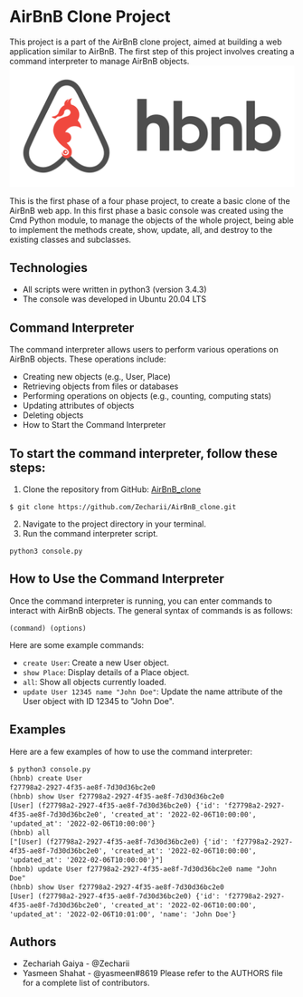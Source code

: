# AirBnB Clone Project
This project is a part of the AirBnB clone project, aimed at building a web application similar to AirBnB. The first step of this project involves creating a command interpreter to manage AirBnB objects.
![image](web_static/images/hbnb_logo.png)

This is the first phase of a four phase project, to create a basic clone of the AirBnB web app. In this first phase a basic console was created using the Cmd Python module, to manage the objects of the whole project, being able to implement the methods create, show, update, all, and destroy to the existing classes and subclasses.

## Technologies
* All scripts were written in python3 (version 3.4.3)
* The console was developed in Ubuntu 20.04 LTS


## Command Interpreter
The command interpreter allows users to perform various operations on AirBnB objects. These operations include:
- Creating new objects (e.g., User, Place)
- Retrieving objects from files or databases
- Performing operations on objects (e.g., counting, computing stats)
- Updating attributes of objects
- Deleting objects
- How to Start the Command Interpreter

## To start the command interpreter, follow these steps:
1. Clone the repository from GitHub: [AirBnB_clone](https://github.com/Zecharii/AirBnB_clone.git)
```
$ git clone https://github.com/Zecharii/AirBnB_clone.git
```
2. Navigate to the project directory in your terminal.
3. Run the command interpreter script.
```
python3 console.py
```

## How to Use the Command Interpreter
Once the command interpreter is running, you can enter commands to interact with AirBnB objects. The general syntax of commands is as follows:

```
(command) (options)
```
Here are some example commands:
- `create User`: Create a new User object.
- `show Place`: Display details of a Place object.
- `all`: Show all objects currently loaded.
- `update User 12345 name "John Doe"`: Update the name attribute of the User object with ID 12345 to "John Doe".

## Examples
Here are a few examples of how to use the command interpreter:

```
$ python3 console.py
(hbnb) create User
f27798a2-2927-4f35-ae8f-7d30d36bc2e0
(hbnb) show User f27798a2-2927-4f35-ae8f-7d30d36bc2e0
[User] (f27798a2-2927-4f35-ae8f-7d30d36bc2e0) {'id': 'f27798a2-2927-4f35-ae8f-7d30d36bc2e0', 'created_at': '2022-02-06T10:00:00', 'updated_at': '2022-02-06T10:00:00'}
(hbnb) all
["[User] (f27798a2-2927-4f35-ae8f-7d30d36bc2e0) {'id': 'f27798a2-2927-4f35-ae8f-7d30d36bc2e0', 'created_at': '2022-02-06T10:00:00', 'updated_at': '2022-02-06T10:00:00'}"]
(hbnb) update User f27798a2-2927-4f35-ae8f-7d30d36bc2e0 name "John Doe"
(hbnb) show User f27798a2-2927-4f35-ae8f-7d30d36bc2e0
[User] (f27798a2-2927-4f35-ae8f-7d30d36bc2e0) {'id': 'f27798a2-2927-4f35-ae8f-7d30d36bc2e0', 'created_at': '2022-02-06T10:00:00', 'updated_at': '2022-02-06T10:01:00', 'name': 'John Doe'}
```

## Authors
* Zechariah Gaiya - @Zecharii
* Yasmeen Shahat - @yasmeen#8619
Please refer to the AUTHORS file for a complete list of contributors.
